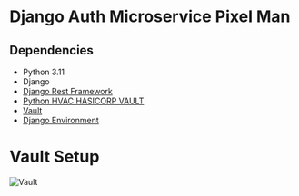# Django Auth Microservice Pixel Man

## Dependencies

- Python 3.11
- Django
- [Django Rest Framework](https://www.django-rest-framework.org/)
- [Python HVAC HASICORP VAULT](https://hvac.readthedocs.io/en/stable/overview.html)
- [Vault](https://www.vaultproject.io/)
- [Django Environment](https://django-environ.readthedocs.io/en/latest/)

# Vault Setup

![Vault](https://developer.hashicorp.com/_next/image?url=https%3A%2F%2Fcontent.hashicorp.com%2Fapi%2Fassets%3Fproduct%3Dtutorials%26version%3Dmain%26asset%3Dpublic%252Fimg%252Fvault%252Fvault-triangle.png%26width%3D1641%26height%3D973&w=1920&q=75)
